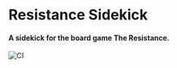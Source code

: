 # Resistance Sidekick

#### A sidekick for the board game The Resistance.

![CI](https://github.com/RevolutionTech/resistance-sidekick/actions/workflows/ci.yml/badge.svg)
